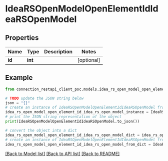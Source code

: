 # IdeaRSOpenModelOpenElementIdIdeaRSOpenModel


## Properties

Name | Type | Description | Notes
------------ | ------------- | ------------- | -------------
**id** | **int** |  | [optional] 

## Example

```python
from connection_restapi_client_poc.models.idea_rs_open_model_open_element_id_idea_rs_open_model import IdeaRSOpenModelOpenElementIdIdeaRSOpenModel

# TODO update the JSON string below
json = "{}"
# create an instance of IdeaRSOpenModelOpenElementIdIdeaRSOpenModel from a JSON string
idea_rs_open_model_open_element_id_idea_rs_open_model_instance = IdeaRSOpenModelOpenElementIdIdeaRSOpenModel.from_json(json)
# print the JSON string representation of the object
print(IdeaRSOpenModelOpenElementIdIdeaRSOpenModel.to_json())

# convert the object into a dict
idea_rs_open_model_open_element_id_idea_rs_open_model_dict = idea_rs_open_model_open_element_id_idea_rs_open_model_instance.to_dict()
# create an instance of IdeaRSOpenModelOpenElementIdIdeaRSOpenModel from a dict
idea_rs_open_model_open_element_id_idea_rs_open_model_from_dict = IdeaRSOpenModelOpenElementIdIdeaRSOpenModel.from_dict(idea_rs_open_model_open_element_id_idea_rs_open_model_dict)
```
[[Back to Model list]](../README.md#documentation-for-models) [[Back to API list]](../README.md#documentation-for-api-endpoints) [[Back to README]](../README.md)


